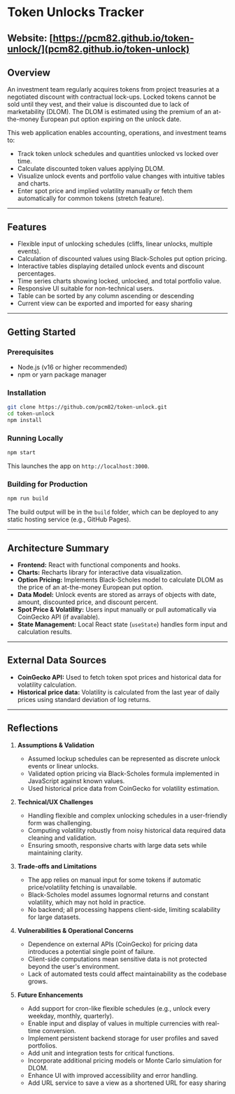 # Token Unlocks Tracker

## Website: [https://pcm82.github.io/token-unlock/](pcm82.github.io/token-unlock)

## Overview

An investment team regularly acquires tokens from project treasuries at a negotiated discount with contractual lock-ups. Locked tokens cannot be sold until they vest, and their value is discounted due to lack of marketability (DLOM). The DLOM is estimated using the premium of an at-the-money European put option expiring on the unlock date.

This web application enables accounting, operations, and investment teams to:

* Track token unlock schedules and quantities unlocked vs locked over time.
* Calculate discounted token values applying DLOM.
* Visualize unlock events and portfolio value changes with intuitive tables and charts.
* Enter spot price and implied volatility manually or fetch them automatically for common tokens (stretch feature).

---

## Features

* Flexible input of unlocking schedules (cliffs, linear unlocks, multiple events).
* Calculation of discounted values using Black-Scholes put option pricing.
* Interactive tables displaying detailed unlock events and discount percentages.
* Time series charts showing locked, unlocked, and total portfolio value.
* Responsive UI suitable for non-technical users.
* Table can be sorted by any column ascending or descending
* Current view can be exported and imported for easy sharing

---

## Getting Started

### Prerequisites

* Node.js (v16 or higher recommended)
* npm or yarn package manager

### Installation

```bash
git clone https://github.com/pcm82/token-unlock.git
cd token-unlock
npm install
```

### Running Locally

```bash
npm start
```

This launches the app on `http://localhost:3000`.

### Building for Production

```bash
npm run build
```

The build output will be in the `build` folder, which can be deployed to any static hosting service (e.g., GitHub Pages).

---

## Architecture Summary

* **Frontend:** React with functional components and hooks.
* **Charts:** Recharts library for interactive data visualization.
* **Option Pricing:** Implements Black-Scholes model to calculate DLOM as the price of an at-the-money European put option.
* **Data Model:** Unlock events are stored as arrays of objects with date, amount, discounted price, and discount percent.
* **Spot Price & Volatility:** Users input manually or pull automatically via CoinGecko API (if available).
* **State Management:** Local React state (`useState`) handles form input and calculation results.

---

## External Data Sources

* **CoinGecko API:** Used to fetch token spot prices and historical data for volatility calculation.
* **Historical price data:** Volatility is calculated from the last year of daily prices using standard deviation of log returns.

---

## Reflections

1. **Assumptions & Validation**

   * Assumed lockup schedules can be represented as discrete unlock events or linear unlocks.
   * Validated option pricing via Black-Scholes formula implemented in JavaScript against known values.
   * Used historical price data from CoinGecko for volatility estimation.

2. **Technical/UX Challenges**

   * Handling flexible and complex unlocking schedules in a user-friendly form was challenging.
   * Computing volatility robustly from noisy historical data required data cleaning and validation.
   * Ensuring smooth, responsive charts with large data sets while maintaining clarity.

3. **Trade-offs and Limitations**

   * The app relies on manual input for some tokens if automatic price/volatility fetching is unavailable.
   * Black-Scholes model assumes lognormal returns and constant volatility, which may not hold in practice.
   * No backend; all processing happens client-side, limiting scalability for large datasets.

4. **Vulnerabilities & Operational Concerns**

   * Dependence on external APIs (CoinGecko) for pricing data introduces a potential single point of failure.
   * Client-side computations mean sensitive data is not protected beyond the user's environment.
   * Lack of automated tests could affect maintainability as the codebase grows.

5. **Future Enhancements**

   * Add support for cron-like flexible schedules (e.g., unlock every weekday, monthly, quarterly).
   * Enable input and display of values in multiple currencies with real-time conversion.
   * Implement persistent backend storage for user profiles and saved portfolios.
   * Add unit and integration tests for critical functions.
   * Incorporate additional pricing models or Monte Carlo simulation for DLOM.
   * Enhance UI with improved accessibility and error handling.
   * Add URL service to save a view as a shortened URL for easy sharing
